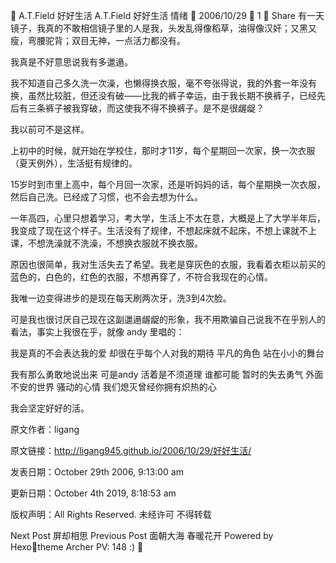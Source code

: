 
A.T.Field
好好生活
A.T.Field
好好生活
情绪

2006/10/29
 1
 Share
有一天镜子，我真的不敢相信镜子里的人是我，头发乱得像稻草，油得像汉奸；又黑又瘦，弯腰驼背；双目无神，一点活力都没有。

我真是不好意思说我有多邋遢。

我不知道自己多久洗一次澡，也懒得换衣服，毫不夸张得说，我的外套一年没有换，虽然比较脏，但还没有破——比我的裤子幸运，由于我长期不换裤子，已经先后有三条裤子被我穿破，而这使我不得不换裤子。是不是很龌龊？

我以前可不是这样。

上初中的时候，就开始在学校住，那时才11岁，每个星期回一次家，换一次衣服（夏天例外），生活挺有规律的。

15岁时到市里上高中，每个月回一次家，还是听妈妈的话，每个星期换一次衣服，然后自己洗。已经成了习惯，也不会去想为什么。

一年高四，心里只想着学习，考大学，生活上不太在意，大概是上了大学半年后，我变成了现在这个样子。生活没有了规律，不想起床就不起床，不想上课就不上课，不想洗澡就不洗澡，不想换衣服就不换衣服。

原因也很简单，我对生活失去了希望。我老是穿灰色的衣服，我看着衣柜以前买的蓝色的，白色的，红色的衣服，不想再穿了，不符合我现在的心情。

我唯一边变得进步的是现在每天刷两次牙，洗3到4次脸。

可是我也很讨厌自己现在这副邋遢龌龊的形象，我不用欺骗自己说我不在乎别人的看法，事实上我很在乎，就像 andy 里唱的：

我是真的不会表达我的爱
却很在乎每个人对我的期待
平凡的角色
站在小小的舞台

我有那么勇敢地说出来
可是andy
活着是不须道理
谁都可能
暂时的失去勇气
外面不安的世界
骚动的心情
我们熄灭曾经你拥有炽热的心

我会坚定好好的活。

原文作者：ligang

原文链接：http://ligang945.github.io/2006/10/29/好好生活/

发表日期：October 29th 2006, 9:13:00 am

更新日期：October 4th 2019, 8:18:53 am

版权声明：All Rights Reserved. 未经许可 不得转载

Next Post
屏却相思
Previous Post
面朝大海 春暖花开
Powered by Hexotheme Archer
PV: 148 :)
